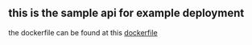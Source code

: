 ## this is the sample api for example deployment
the dockerfile can be found at this 
[dockerfile](<../../../../Docker/build image using dockerfiles/example-api dockerfiles/Dockerfile>)
